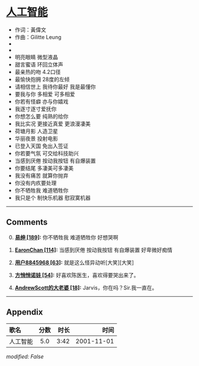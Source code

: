 # [人工智能](https://music.163.com/song?id=67294)

* 作词：黃偉文
* 作曲：Gilitte Leung
*
*
* 明亮眼睛 微型液晶
* 甜言蜜语 环回立体声
* 最亲热的吻 4.2口径
* 最愉快抱拥 28度的左倾
* 请相信世上 我待你最好 我是最懂你
* 要我与你 多相爱 可多相爱
* 你若有怪癖 亦与你嬉戏
* 我逐寸逐寸爱抚你
* 你想怎么要 纯熟的给你
* 我比实况 更接近真爱 更浪漫凄美
* 荷塘月影 人造卫星
* 华丽夜景 投射电影
* 已登入天国 免出入签证
* 你若要气氛 可交给科技助兴
* 当感到厌倦 按动我按钮 有自爆装置
* 你要结尾 多凄美可多凄美
* 我没有痛苦 就算你抛弃
* 你没有内疚要处理
* 你不牺牲我 难道牺牲你
* 我只是个 制快乐机器 慰寂寞机器


---

## Comments
0. **[易绅 \[189\]](https://music.163.com/#/user/home?id=73972597):** 你不牺牲我 难道牺牲你 好想哭啊

1. **[EaronChan \[114\]](https://music.163.com/#/user/home?id=78226145):** 当感到厌倦  按动我按钮  有自爆装置    好卑微好痴情

2. **[用户8845968 \[63\]](https://music.163.com/#/user/home?id=8845968):** 就是这么怪异动听[大笑][大笑]

3. **[方悄悄诺娃 \[54\]](https://music.163.com/#/user/home?id=50542302):** 好喜欢陈医生，喜欢得要哭出来了。

4. **[AndrewScott的大老婆 \[18\]](https://music.163.com/#/user/home?id=135359034):** Jarvis，你在吗？Sir.我一直在。



---

## Appendix

|歌名|分数|时长|时间|
|:---|:---:|---:|---:|
|人工智能|5.0|3:42|2001-11-01

*modified: False*